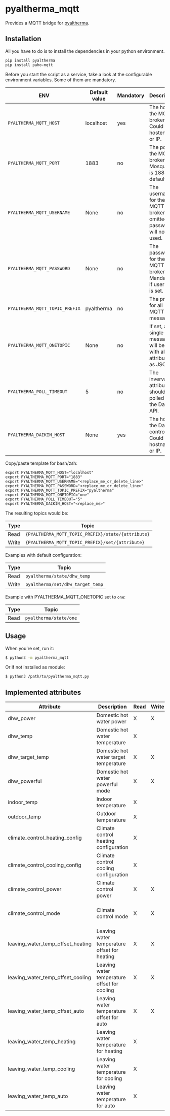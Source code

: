 # pyaltherma_mqtt
Provides a MQTT bridge for [pyaltherma](https://github.com/tadasdanielius/pyaltherma).

## Installation

All you have to do is to install the dependencies in your python environment.

```
pip install pyaltherma
pip install paho-mqtt
```

Before you start the script as a service, take a look at the configurable environment variables. Some of them are mandatory.

| ENV                            | Default value | Mandatory | Description                                                                  |
|--------------------------------|---------------|-----------|------------------------------------------------------------------------------|
| `PYALTHERMA_MQTT_HOST`         | localhost     | yes       | The host of the MQTT broker. Could be a hostename or IP.                     |
| `PYALTHERMA_MQTT_PORT`         | 1883          | no        | The port of the MQTT broker. For Mosquitto it is 1883 by default.            |
| `PYALTHERMA_MQTT_USERNAME`     | None          | no        | The username for the MQTT broker. If omitted, the password will not be used. |
| `PYALTHERMA_MQTT_PASSWORD`     | None          | no        | The password for the MQTT broker. Mandatory if username is set.              |
| `PYALTHERMA_MQTT_TOPIC_PREFIX` | pyaltherma    | no        | The prefix for all MQTT messages.                                            |
| `PYALTHERMA_MQTT_ONETOPIC`     | None          | no        | If set, a single message will be sent, with all attributes as JSON.          |
| `PYALTHERMA_POLL_TIMEOUT`      | 5             | no        | The inverval attributes should be polled from the Daikin API.                |
| `PYALTHERMA_DAIKIN_HOST`       | None          | yes       | The host of the Daikin controller. Could be a hostname or IP.                |

Copy/paste template for bash/zsh:

```
export PYALTHERMA_MQTT_HOST="localhost"
export PYALTHERMA_MQTT_PORT="1883"
export PYALTHERMA_MQTT_USERNAME="<replace_me_or_delete_line>"
export PYALTHERMA_MQTT_PASSWORD="<replace_me_or_delete_line>"
export PYALTHERMA_MQTT_TOPIC_PREFIX="pyaltherma"
export PYALTHERMA_MQTT_ONETOPIC="one"
export PYALTHERMA_POLL_TIMEOUT="5"
export PYALTHERMA_DAIKIN_HOST="<replace_me>"
```

The resulting topics would be:

| Type  | Topic                                              |
|-------|----------------------------------------------------|
| Read  | `{PYALTHERMA_MQTT_TOPIC_PREFIX}/state/{attribute}` |
| Write | `{PYALTHERMA_MQTT_TOPIC_PREFIX}/set/{attribute}`   |

Examples with default configuration:

| Type  | Topic                            |
|-------|----------------------------------|
| Read  | `pyaltherma/state/dhw_temp`      |
| Write | `pyaltherma/set/dhw_target_temp` |

Example with PYALTHERMA_MQTT_ONETOPIC set to `one`:

| Type  | Topic                            |
|-------|----------------------------------|
| Read  | `pyaltherma/state/one`           |

## Usage

When you're set, run it:

```bash
$ python3 -m pyaltherma_mqtt
```

Or if not installed as module:

```bash
$ python3 /path/to/pyaltherma_mqtt.py
```

## Implemented attributes

| Attribute                         | Description                                  | Read | Write | Values                                                       | Limitations                                                                                      |
|-----------------------------------|----------------------------------------------|------|-------|--------------------------------------------------------------|--------------------------------------------------------------------------------------------------|
| dhw_power                         | Domestic hot water power                     | X    | X     | "1" [On], "0" [Off]                                          |                                                                                                  |
| dhw_temp                          | Domestic hot water temperature               | X    |       |                                                              |                                                                                                  |
| dhw_target_temp                   | Domestic hot water target temperature        | X    | X     | between "30" and "80"                                        | only for "dhw_power" set to "1"                                                                  |
| dhw_powerful                      | Domestic hot water powerful mode             | X    | X     | "1" [On], "0" [Off]                                          |                                                                                                  |
| indoor_temp                       | Indoor temperature                           | X    |       |                                                              |                                                                                                  |
| outdoor_temp                      | Outdoor temperature                          | X    |       |                                                              |                                                                                                  |
| climate_control_heating_config    | Climate control heating configuration        | X    |       | "1" [WeatherDependent], "2" [Fixed]                          |                                                                                                  |
| climate_control_cooling_config    | Climate control cooling configuration        | X    |       | "1" [WeatherDependent], "2" [Fixed]                          |                                                                                                  |
| climate_control_power             | Climate control power                        | X    | X     | "1" [On], "0" [Off]                                          |                                                                                                  |
| climate_control_mode              | Climate control mode                         | X    | X     | "heating", "cooling", "auto", "heating_day", "heating_night" |                                                                                                  |
| leaving_water_temp_offset_heating | Leaving water temperature offset for heating | X    | X     | between "-5" and "5"                                         | only for "climate_control_mode" set to "heating" and "climate_control_heating_config" set to "1" |
| leaving_water_temp_offset_cooling | Leaving water temperature offset for cooling | X    | X     | between "-5" and "5"                                         | only for "climate_control_mode" set to "cooling" and "climate_control_cooling_config" set to "1" |
| leaving_water_temp_offset_auto    | Leaving water temperature offset for auto    | X    | X     | between "-5" and "5"                                         | only for "climate_control_mode" set to "auto"                                                    |
| leaving_water_temp_heating        | Leaving water temperature for heating        | X    |       |                                                              | only for "climate_control_mode" set to "heating" and "climate_control_heating_config" set to "2" |
| leaving_water_temp_cooling        | Leaving water temperature for cooling        | X    |       |                                                              | only for "climate_control_mode" set to "cooling" and "climate_control_cooling_config" set to "2" |
| leaving_water_temp_auto           | Leaving water temperature for auto           | X    |       |                                                              | only for "climate_control_mode" set to "auto"                                                    |
